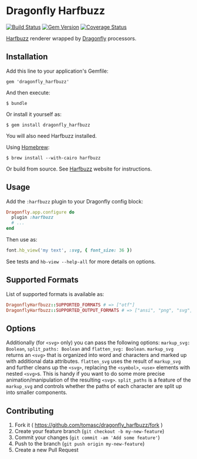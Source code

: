 # Dragonfly Harfbuzz

[![Build Status](https://travis-ci.org/tomasc/dragonfly_harfbuzz.svg)](https://travis-ci.org/tomasc/dragonfly_harfbuzz) [![Gem Version](https://badge.fury.io/rb/dragonfly_harfbuzz.svg)](http://badge.fury.io/rb/dragonfly_harfbuzz) [![Coverage Status](https://img.shields.io/coveralls/tomasc/dragonfly_harfbuzz.svg)](https://coveralls.io/r/tomasc/dragonfly_harfbuzz)

[Harfbuzz](http://fontforge.github.io) renderer wrapped by [Dragonfly](http://markevans.github.io/dragonfly) processors.

## Installation

Add this line to your application's Gemfile:

    gem 'dragonfly_harfbuzz'

And then execute:

    $ bundle

Or install it yourself as:

    $ gem install dragonfly_harfbuzz

You will also need Harfbuzz installed.

Using [Homebrew](http://brew.sh):

    $ brew install --with-cairo harfbuzz

Or build from source. See [Harfbuzz](http://harfbuzz.org) website for instructions.

## Usage

Add the `:harfbuzz` plugin to your Dragonfly config block:

```ruby
Dragonfly.app.configure do
  plugin :harfbuzz
  # ...
end
```

Then use as:

```ruby
font.hb_view('my text', :svg, { font_size: 36 })
```

See tests and `hb-view --help-all` for more details on options.

## Supported Formats

List of supported formats is available as:

```ruby
DragonflyHarfbuzz::SUPPORTED_FORMATS # => ["otf"]
DragonflyHarfbuzz::SUPPORTED_OUTPUT_FORMATS # => ["ansi", "png", "svg", "pdf", "ps", "eps"]
```

## Options

Additionally (for `<svg>` only) you can pass the following options: `markup_svg: Boolean`, `split_paths: Boolean` and `flatten_svg: Boolean`. `markup_svg` returns an `<svg>` that is organized into word and characters and marked up with additional data attributes. `flatten_svg` uses the result of `markup_svg` and further cleans up the `<svg>`, replacing the `<symbol>`, `<use>` elements with nested `<svg>`s. This is handy if you want to do some more precise animation/manipulation of the resulting `<svg>`. `split_paths` is a feature of the `markup_svg` and controls whether the paths of each character are split up into smaller components.

## Contributing

1. Fork it ( https://github.com/tomasc/dragonfly_harfbuzz/fork )
2. Create your feature branch (`git checkout -b my-new-feature`)
3. Commit your changes (`git commit -am 'Add some feature'`)
4. Push to the branch (`git push origin my-new-feature`)
5. Create a new Pull Request
